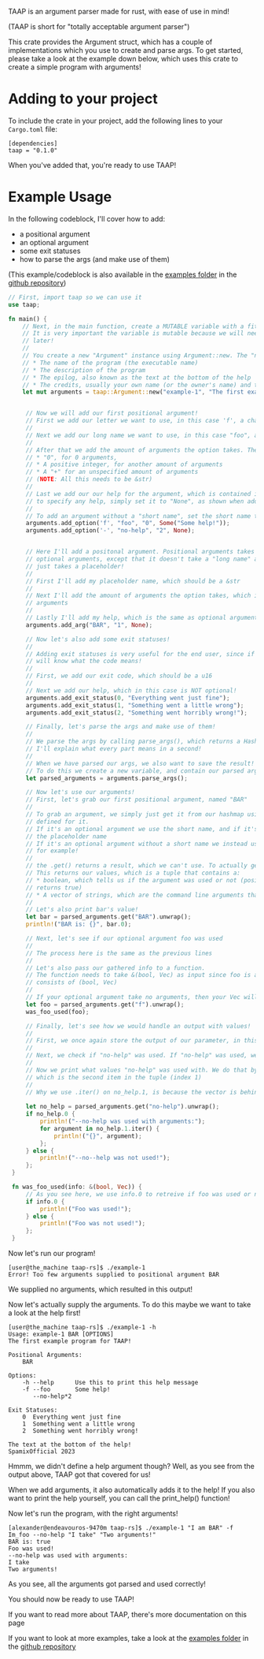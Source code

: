 TAAP is an argument parser made for rust, with ease of use in mind!

(TAAP is short for "totally acceptable argument parser")

This crate provides the Argument struct, which has a couple of implementations which you use to
create and parse args.
To get started, please take a look at the example down below, which uses this crate to create a
simple program with arguments!

# Adding to your project
To include the crate in your project, add the following lines to your `Cargo.toml` file:
```
[dependencies]
taap = "0.1.0"
```
When you've added that, you're ready to use TAAP!

# Example Usage
In the following codeblock, I'll cover how to add:
- a positional argument
- an optional argument
- some exit statuses
- how to parse the args (and make use of them)
  
(This example/codeblock is also available in the [examples folder](https://github.com/SpamixOfficial/taap-rs/examples) in the [github repository](https://github.com/SpamixOfficial/taap-rs))

```rust
// First, import taap so we can use it
use taap;

fn main() {
    // Next, in the main function, create a MUTABLE variable with a fitting name, like arguments!
    // It is very important the variable is mutable because we will need to modify values in it
    // later!
    //
    // You create a new "Argument" instance using Argument::new. The "new" argument takes 4 values:
    // * The name of the program (the executable name)
    // * The description of the program
    // * The epilog, also known as the text at the bottom of the help
    // * The credits, usually your own name (or the owner's name) and the year
    let mut arguments = taap::Argument::new("example-1", "The first example program for TAAP!", "The text at the bottom of the help!", "SpamixOfficial 2023");


     // Now we will add our first positional argument!
     // First we add our letter we want to use, in this case 'f', a char
     //
     // Next we add our long name we want to use, in this case "foo", a &str
     //
     // After that we add the amount of arguments the option takes. The parameter can either be:
     // * "0", for 0 arguments,
     // * A positive integer, for another amount of arguments
     // * A "+" for an unspecified amount of arguments
     // (NOTE: All this needs to be &str)
     //
     // Last we add our our help for the argument, which is contained in a "Some". If you don't want
     // to specify any help, simply set it to "None", as shown when adding the argument 'no-help'
     //
     // To add an argument without a "short name", set the short name to '-' or ' '
     arguments.add_option('f', "foo", "0", Some("Some help!"));
     arguments.add_option('-', "no-help", "2", None);


     // Here I'll add a positonal argument. Positional arguments takes almost the same parameters as
     // optional arguments, except that it doesn't take a "long name" and a "short name". Instead it
     // just takes a placeholder!
     //
     // First I'll add my placeholder name, which should be a &str
     //
     // Next I'll add the amount of arguments the option takes, which is the same as optional
     // arguments
     //
     // Lastly I'll add my help, which is the same as optional arguments
     arguments.add_arg("BAR", "1", None);

     // Now let's also add some exit statuses!
     //
     // Adding exit statuses is very useful for the end user, since if something goes wrong the user
     // will know what the code means!
     //
     // First, we add our exit code, which should be a u16
     //
     // Next we add our help, which in this case is NOT optional!
     arguments.add_exit_status(0, "Everything went just fine");
     arguments.add_exit_status(1, "Something went a little wrong");
     arguments.add_exit_status(2, "Something went horribly wrong!");

     // Finally, let's parse the args and make use of them!
     //
     // We parse the args by calling parse_args(), which returns a HashMap
     // I'll explain what every part means in a second!
     //
     // When we have parsed our args, we also want to save the result!
     // To do this we create a new variable, and contain our parsed args in that variable
     let parsed_arguments = arguments.parse_args();

     // Now let's use our arguments!
     // First, let's grab our first positional argument, named "BAR"
     //
     // To grab an argument, we simply just get it from our hashmap using the name we originally
     // defined for it.
     // If it's an optional argument we use the short name, and if it's a positonal argument we use
     // the placeholder name
     // If it's an optional argument without a short name we instead use the long name, "no-help"
     // for example!
     //
     // the .get() returns a result, which we can't use. To actually get the values we use .unwrap().
     // This returns our values, which is a tuple that contains a:
     // * boolean, which tells us if the argument was used or not (positional arguments always
     // returns true)
     // * A vector of strings, which are the command line arguments that were passed
     //
     // Let's also print bar's value!
     let bar = parsed_arguments.get("BAR").unwrap();
     println!("BAR is: {}", bar.0);

     // Next, let's see if our optional argument foo was used
     //
     // The process here is the same as the previous lines
     //
     // Let's also pass our gathered info to a function.
     // The function needs to take &(bool, Vec) as input since foo is a borrow and foo
     // consists of (bool, Vec)
     //
     // If your optional argument take no arguments, then your Vec will be an empty vector
     let foo = parsed_arguments.get("f").unwrap();
     was_foo_used(foo);

     // Finally, let's see how we would handle an output with values!
     //
     // First, we once again store the output of our parameter, in this case "no-help"
     //
     // Next, we check if "no-help" was used. If "no-help" was used, we print that it was used!
     //  
     // Now we print what values "no-help" was used with. We do that by looping over the vector,
     // which is the second item in the tuple (index 1)
     //
     // Why we use .iter() on no_help.1, is because the vector is behind a shared reference
     
     let no_help = parsed_arguments.get("no-help").unwrap();
     if no_help.0 {
         println!("--no-help was used with arguments:");
         for argument in no_help.1.iter() {
             println!("{}", argument);
         };
     } else {
         println!("--no--help was not used!");
     };
 }

 fn was_foo_used(info: &(bool, Vec)) {
     // As you see here, we use info.0 to retreive if foo was used or not, which is a boolean value
     if info.0 {
         println!("Foo was used!");
     } else {
         println!("Foo was not used!");
     };
 }
 ```

 Now let's run our program!
 ```text 
 [user@the_machine taap-rs]$ ./example-1
 Error! Too few arguments supplied to positional argument BAR 
 ```
 We supplied no arguments, which resulted in this output!

 Now let's actually supply the arguments.
 To do this maybe we want to take a look at the help first!

 ```text
 [user@the_machine taap-rs]$ ./example-1 -h
 Usage: example-1 BAR [OPTIONS]
 The first example program for TAAP!
 
 Positional Arguments:
     BAR		
 
 Options:
     -h	--help		Use this to print this help message
     -f	--foo		Some help!
      	--no-help*2		
 
 Exit Statuses:
     0	Everything went just fine
     1	Something went a little wrong
     2	Something went horribly wrong!
 
 The text at the bottom of the help!
 SpamixOfficial 2023
 ```
 Hmmm, we didn't define a help argument though? Well, as you see from the output above, TAAP got
 that covered for us! 

 When we add arguments, it also automatically adds it to the help!
 If you also want to print the help yourself, you can call the print_help() function!

 Now let's run the program, with the right arguments!
 
 ```text
 [alexander@endeavouros-9470m taap-rs]$ ./example-1 "I am BAR" -f Im_foo --no-help "I take" "Two arguments!"
 BAR is: true
 Foo was used!
 --no-help was used with arguments:
 I take
 Two arguments! 
 ```

 As you see, all the arguments got parsed and used correctly!

 You should now be ready to use TAAP!

 If you want to read more about TAAP, there's more documentation on this page

 If you want to look at more examples, take a look at the [examples folder](https://github.com/SpamixOfficial/taap-rs/examples) in the [github repository](https://github.com/SpamixOfficial/taap-rs) 
